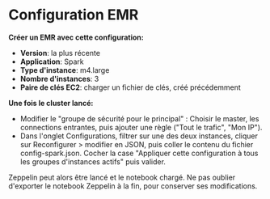 # Configuration EMR

**Créer un EMR avec cette configuration:**

* **Version**: la plus récente
* **Application**: Spark
* **Type d'instance**: m4.large
* **Nombre d'instances**: 3
* **Paire de clés EC2**: charger un fichier de clés, créé précédemment


**Une fois le cluster lancé:**

* Modifier le "groupe de sécurité pour le principal" : Choisir le master, les connections entrantes, puis ajouter une règle ("Tout le trafic", "Mon IP").
* Dans l'onglet Configurations, filtrer sur une des deux instances, cliquer sur Reconfigurer > modifier en JSON, puis coller le contenu du fichier config-spark.json. Cocher la case "Appliquer cette configuration à tous les groupes d'instances actifs" puis valider. 

Zeppelin peut alors être lancé et le notebook chargé.
Ne pas oublier d'exporter le notebook Zeppelin à la fin, pour conserver ses modifications.